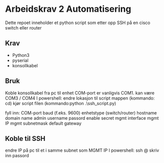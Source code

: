 # Arbeidskrav 2 Automatisering

Dette repoet inneholder et python script som etter opp SSH på en cisco switch eller router

## Krav
- Python3
- pyserial
- konsollkabel

## Bruk
Koble konsollkabel fra pc til enhet
COM-port er vanligvis COM1. kan være  COM3 / COM4
I powershell:
endre lokasjon til script mappen (kommando: cd)
kjør script filen (kommando:python .\ssh_script.py)

fyll inn:
COM-port
baud (f.eks. 9600)
enhetstype (switch/router)
hostname
domain name
admin username
passord
enable secret
mgmt interface
mgmt IP
mgmt subnetmask
default gateway

## Koble til SSH
endre IP på pc til et i samme subnet som MGMT IP
I powershell:
ssh <username>@<mgmt IP>
skriv inn passord
